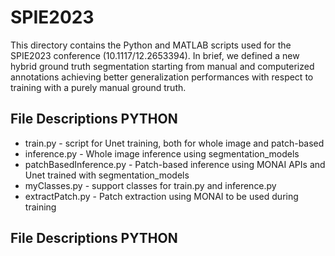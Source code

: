 # SPIE2023

This directory contains the Python and MATLAB scripts used for the SPIE2023 conference (10.1117/12.2653394). In brief, we defined a new hybrid ground truth segmentation starting from manual and computerized annotations achieving better generalization performances with respect to training with a purely manual ground truth.

## File Descriptions PYTHON

- train.py - script for Unet training, both for whole image and patch-based 
- inference.py - Whole image inference using segmentation_models
- patchBasedInference.py - Patch-based inference using MONAI APIs and Unet trained with segmentation_models
- myClasses.py - support classes for train.py and inference.py
- extractPatch.py - Patch extraction using MONAI to be used during training

## File Descriptions PYTHON

